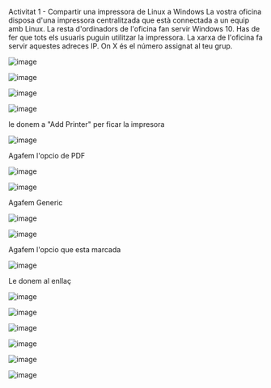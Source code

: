 Activitat 1 - Compartir una impressora de Linux a Windows
La vostra oficina disposa d'una impressora centralitzada que està connectada a un equip amb Linux. La resta d'ordinadors de l'oficina fan servir Windows 10.
Has de fer que tots els usuaris puguin utilitzar la impressora. La xarxa de l'oficina fa servir aquestes adreces IP. 
On X és el número assignat al teu grup.

![image](https://github.com/user-attachments/assets/d6061a86-705a-4347-8e62-c052f1d647f8)

![image](https://github.com/user-attachments/assets/d4cfb7a1-89e6-4f0b-bbd5-878e3257c3b8)

![image](https://github.com/user-attachments/assets/e68c008a-1512-4097-993f-a9c2f8132500)

![image](https://github.com/user-attachments/assets/79494292-ac71-454b-aa93-1e527e8af7a2)

le donem a "Add Printer" per ficar la impresora 

![image](https://github.com/user-attachments/assets/0458a951-c7f7-42dc-9b17-4de919736250)

Agafem l'opcio de PDF

![image](https://github.com/user-attachments/assets/90d69183-ea8d-4879-a8b7-6eea14260301)

![image](https://github.com/user-attachments/assets/340fe3c3-8dca-420e-8859-1b69785f871d)

Agafem Generic 

![image](https://github.com/user-attachments/assets/f1a287c5-374d-4ddc-a444-497f6d9b74bf)

![image](https://github.com/user-attachments/assets/cd12e57e-ff84-4a44-9d1f-97d9fac54b2a)

Agafem l'opcio que esta marcada

![image](https://github.com/user-attachments/assets/d36f02d9-45d5-4b99-ba79-c627789a9fb3)

Le donem al enllaç 

![image](https://github.com/user-attachments/assets/ac0b63ab-c1e3-4f05-b055-84cda2e30ed2)

![image](https://github.com/user-attachments/assets/2368e2c3-a76f-4fed-bf36-961c66fe7d97)


![image](https://github.com/user-attachments/assets/d5e608e8-5007-4b7e-a0b4-9fa993bbde8f)

![image](https://github.com/user-attachments/assets/b9842f2f-d8fd-425f-9f2d-ede250755aef)

![image](https://github.com/user-attachments/assets/d202e75f-b5e7-4f76-a2ee-fee17894f51c)

![image](https://github.com/user-attachments/assets/f9b07fe2-538b-404d-b03d-c3ec25df3655)
